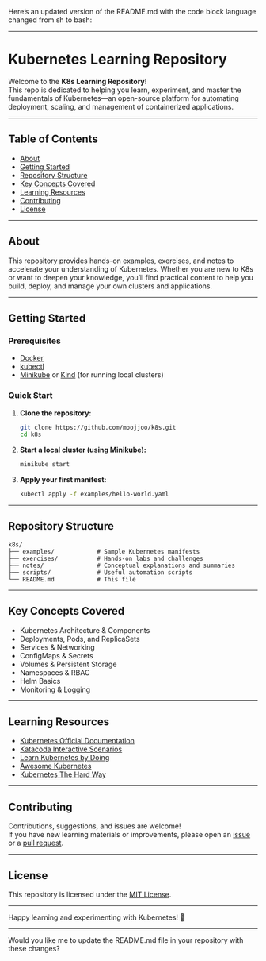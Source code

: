Here’s an updated version of the README.md with the code block language changed from sh to bash:

---

# Kubernetes Learning Repository

Welcome to the **K8s Learning Repository**!  
This repo is dedicated to helping you learn, experiment, and master the fundamentals of Kubernetes—an open-source platform for automating deployment, scaling, and management of containerized applications.

---

## Table of Contents

- [About](#about)
- [Getting Started](#getting-started)
- [Repository Structure](#repository-structure)
- [Key Concepts Covered](#key-concepts-covered)
- [Learning Resources](#learning-resources)
- [Contributing](#contributing)
- [License](#license)

---

## About

This repository provides hands-on examples, exercises, and notes to accelerate your understanding of Kubernetes. Whether you are new to K8s or want to deepen your knowledge, you’ll find practical content to help you build, deploy, and manage your own clusters and applications.

---

## Getting Started

### Prerequisites

- [Docker](https://www.docker.com/)
- [kubectl](https://kubernetes.io/docs/tasks/tools/)
- [Minikube](https://minikube.sigs.k8s.io/docs/) or [Kind](https://kind.sigs.k8s.io/) (for running local clusters)

### Quick Start

1. **Clone the repository:**
   ```bash
   git clone https://github.com/moojjoo/k8s.git
   cd k8s
   ```

2. **Start a local cluster (using Minikube):**
   ```bash
   minikube start
   ```

3. **Apply your first manifest:**
   ```bash
   kubectl apply -f examples/hello-world.yaml
   ```

---

## Repository Structure

```
k8s/
├── examples/            # Sample Kubernetes manifests
├── exercises/           # Hands-on labs and challenges
├── notes/               # Conceptual explanations and summaries
├── scripts/             # Useful automation scripts
└── README.md            # This file
```

---

## Key Concepts Covered

- Kubernetes Architecture & Components
- Deployments, Pods, and ReplicaSets
- Services & Networking
- ConfigMaps & Secrets
- Volumes & Persistent Storage
- Namespaces & RBAC
- Helm Basics
- Monitoring & Logging

---

## Learning Resources

- [Kubernetes Official Documentation](https://kubernetes.io/docs/)
- [Katacoda Interactive Scenarios](https://www.katacoda.com/courses/kubernetes)
- [Learn Kubernetes by Doing](https://labs.play-with-k8s.com/)
- [Awesome Kubernetes](https://github.com/ramitsurana/awesome-kubernetes)
- [Kubernetes The Hard Way](https://github.com/kelseyhightower/kubernetes-the-hard-way)

---

## Contributing

Contributions, suggestions, and issues are welcome!  
If you have new learning materials or improvements, please open an [issue](https://github.com/moojjoo/k8s/issues) or a [pull request](https://github.com/moojjoo/k8s/pulls).

---

## License

This repository is licensed under the [MIT License](LICENSE).

---

Happy learning and experimenting with Kubernetes! 🚀

---

Would you like me to update the README.md file in your repository with these changes?
